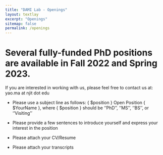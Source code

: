 ```yaml
---
title: "DAMI Lab - Openings"
layout: textlay
excerpt: "Openings"
sitemap: false
permalink: /openings
---
```


# Several fully-funded PhD positions are available in Fall 2022 and Spring 2023.

If you are interested in working with us, please feel free to contact us at: yao.ma at njit dot edu


- Please use a subject line as follows: { $position } Open Position { $YourName }, where { $position } should be ‘‘PhD’’, ‘‘MS’’, ‘‘BS’’, or ‘‘Visiting’’

- Please provide a few sentences to introduce yourself and express your interest in the position

- Please attach your CV/Resume

- Please attach your transcripts